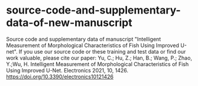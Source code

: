 # source-code-and-supplementary-data-of-new-manuscript
Source code and supplementary data of manuscript "Intelligent Measurement of Morphological Characteristics of Fish Using Improved U-net".
If you use our source code or these training and test data or find our work valuable, please cite our paper: Yu, C.; Hu, Z.; Han, B.; Wang, P.; Zhao, Y.;Wu, H. Intelligent Measurement of Morphological Characteristics of Fish Using Improved U-Net. Electronics 2021, 10, 1426. https://doi.org/10.3390/electronics10121426
